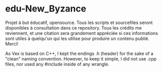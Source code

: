 # edu-New_Byzance
Projet à but éducatif, opensource. Tous les scripts et sourcefiles seront disponibles à consultation dans ce repository. Tous les crédits me reviennent, et une citation sera grandement appréciée si ces informations sont utiles à quelqu'un qui les utilise pour produire un contenu publié. Merci!

As Vex is based on C++, I kept the endings .h (header) for the sake of a "clean" naming convention. However, to keep it simple, I did not use .cpp files, nor used any #include inside of any wrangle.
